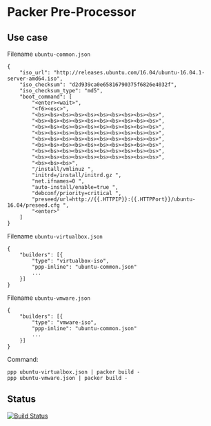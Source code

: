 # Packer Pre-Processor

## Use case

Filename `ubuntu-common.json`
```
{
    "iso_url": "http://releases.ubuntu.com/16.04/ubuntu-16.04.1-server-amd64.iso",
    "iso_checksum": "d2d939ca0e65816790375f6826e4032f",
    "iso_checksum_type": "md5",
    "boot_command": [
        "<enter><wait>",
        "<f6><esc>",
        "<bs><bs><bs><bs><bs><bs><bs><bs><bs><bs>",
        "<bs><bs><bs><bs><bs><bs><bs><bs><bs><bs>",
        "<bs><bs><bs><bs><bs><bs><bs><bs><bs><bs>",
        "<bs><bs><bs><bs><bs><bs><bs><bs><bs><bs>",
        "<bs><bs><bs><bs><bs><bs><bs><bs><bs><bs>",
        "<bs><bs><bs><bs><bs><bs><bs><bs><bs><bs>",
        "<bs><bs><bs><bs><bs><bs><bs><bs><bs><bs>",
        "<bs><bs><bs><bs><bs><bs><bs><bs><bs><bs>",
        "<bs><bs><bs>",
        "/install/vmlinuz ",
        "initrd=/install/initrd.gz ",
        "net.ifnames=0 ",
        "auto-install/enable=true ",
        "debconf/priority=critical ",
        "preseed/url=http://{{.HTTPIP}}:{{.HTTPPort}}/ubuntu-16.04/preseed.cfg ",
        "<enter>"
    ]
}
```

Filename `ubuntu-virtualbox.json`
```
{
    "builders": [{
        "type": "virtualbox-iso",
        "ppp-inline": "ubuntu-common.json"
        ...
    }]
}
```

Filename `ubuntu-vmware.json`
```
{
    "builders": [{
        "type": "vmware-iso",
        "ppp-inline": "ubuntu-common.json"
        ...
    }]
}
```

Command:
```
ppp ubuntu-virtualbox.json | packer build -
ppp ubuntu-vmware.json | packer build -
```

## Status

[![Build Status](https://travis-ci.org/localghost/ppp.svg?branch=master)](https://travis-ci.org/localghost/ppp)
